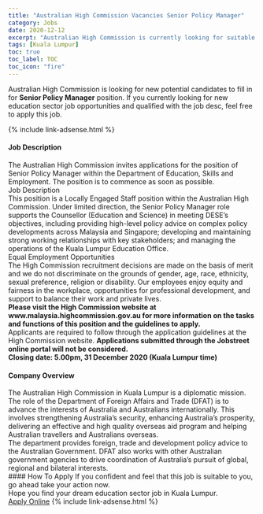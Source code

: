 ```yaml
---
title: "Australian High Commission Vacancies Senior Policy Manager" 
category: Jobs 
date: 2020-12-12 
excerpt: "Australian High Commission is currently looking for suitable person to fill in the Senior Policy Manager which positioned at Kuala Lumpur" 
tags: [Kuala Lumpur] 
toc: true 
toc_label: TOC 
toc_icon: "fire" 
--- 
```


<p>Australian High Commission is looking for new potential candidates to fill in for <b>Senior Policy Manager</b> position. If you currently looking for new education sector job opportunities and qualified with the job desc, feel free to apply this job.
</p>{% include link-adsense.html %} 
 <div><div><div><h4>Job Description</h4></div></div><div><div><span><div><div>The Australian High Commission invites applications for the position of Senior Policy Manager within the Department of Education, Skills and Employment. The position is to commence as soon as possible.</div><div>Job Description</div><div>This position is a Locally Engaged Staff position within the Australian High Commission. Under limited direction, the Senior Policy Manager role supports the Counsellor (Education and Science) in meeting DESE&#8217;s objectives, including providing high-level policy advice on complex policy developments across Malaysia and Singapore; developing and maintaining strong working relationships with key stakeholders; and managing the operations of the Kuala Lumpur Education Office.</div><div>Equal Employment Opportunities</div><div>The High Commission recruitment decisions are made on the basis of merit and we do not discriminate on the grounds of gender, age, race, ethnicity, sexual preference, religion or disability. Our employees enjoy equity and fairness in the workplace, opportunities for professional development, and support to balance their work and private lives.</div><div><strong>Please visit the High Commission website at www.malaysia.highcommission.gov.au for more information on the tasks and functions of this position and the guidelines to apply.</strong></div><div>Applicants are required to follow through the application guidelines at the High Commission website. <strong>Applications submitted through the Jobstreet online portal will not be considered.</strong></div><div><strong>Closing date: 5.00pm, 31 December 2020 (Kuala Lumpur time)</strong></div></div></span></div></div></div> 
<div><div><div><h4>Company Overview</h4></div></div><div><div><span><div><div>
<div>
		The Australian High Commission in Kuala Lumpur is a diplomatic mission.</div>
<div>
		The role of the Department of Foreign Affairs and Trade (DFAT) is to advance the interests of Australia and Australians internationally. This involves strengthening Australia&#8217;s security, enhancing Australia&#8217;s prosperity, delivering an effective and high quality overseas aid program and helping Australian travellers and Australians overseas.</div>
<div>
		The department provides foreign, trade and development policy advice to the Australian Government. DFAT also works with other Australian government agencies to drive coordination of Australia&#8217;s pursuit of global, regional and bilateral interests.</div>
</div></div></span></div></div></div> 
#### How To Apply 
If you confident and feel that this job is suitable to you, go ahead take your action now. <br/> 
Hope you find your dream education sector job in Kuala Lumpur. <br/> 
<a href="https://www.jobstreet.com.my/en/job/senior-policy-manager-4442078?jobId=jobstreet-my-job-4442078&sectionRank=13&token=0~320bade9-3e2f-4971-b101-1b3c4e488b4f&fr=SRP%20View%20In%20New%20Ta" class="btn btn--info" target="_blank" rel="nofollow noopenner">Apply Online</a> 
{% include link-adsense.html %} 